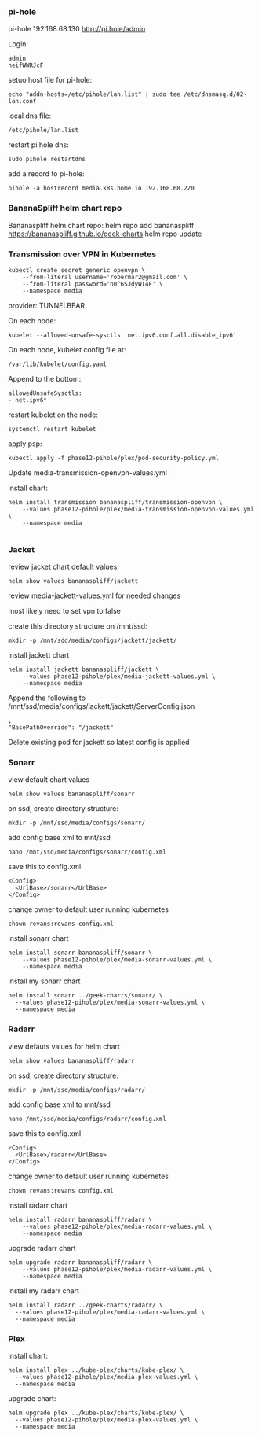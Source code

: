 
### pi-hole

pi-hole
192.168.68.130
http://pi.hole/admin

Login:
```
admin
heifWWRJcF
```

setuo host file for pi-hole:
```
echo "addn-hosts=/etc/pihole/lan.list" | sudo tee /etc/dnsmasq.d/02-lan.conf
```

local dns file:
```
/etc/pihole/lan.list
```

restart pi hole dns:
```
sudo pihole restartdns
```

add a record to pi-hole:
```
pihole -a hostrecord media.k8s.home.io 192.168.68.220
```
### BananaSpliff helm chart repo

Bananaspliff helm chart repo:
helm repo add bananaspliff https://bananaspliff.github.io/geek-charts
helm repo update

### Transmission over VPN in Kubernetes
```
kubectl create secret generic openvpn \
    --from-literal username='robermar2@gmail.com' \
    --from-literal password='n0^6SJdyWI4F' \
    --namespace media
```
provider: TUNNELBEAR

On each node:
```
kubelet --allowed-unsafe-sysctls 'net.ipv6.conf.all.disable_ipv6'
```

On each node, kubelet config file at:
```
/var/lib/kubelet/config.yaml
```

Append to the bottom:
```
allowedUnsafeSysctls:
- net.ipv6*
```

restart kubelet on the node:
```
systemctl restart kubelet
```

apply psp:
```
kubectl apply -f phase12-pihole/plex/pod-security-policy.yml
```

Update media-transmission-openvpn-values.yml

install chart:
```
helm install transmission bananaspliff/transmission-openvpn \
    --values phase12-pihole/plex/media-transmission-openvpn-values.yml \
    --namespace media


```

### Jacket
review jacket chart default values:
```
helm show values bananaspliff/jackett
```
review media-jackett-values.yml for needed changes

most likely need to set vpn to false

create this directory structure on /mnt/ssd:
```
mkdir -p /mnt/sdd/media/configs/jackett/jackett/
```

install jackett chart
```
helm install jackett bananaspliff/jackett \
    --values phase12-pihole/plex/media-jackett-values.yml \
    --namespace media
```

Append the following to /mnt/ssd/media/configs/jackett/jackett/ServerConfig.json
```
,
"BasePathOverride": "/jackett"
```

Delete existing pod for jackett so latest config is applied

### Sonarr

view default chart values
```
helm show values bananaspliff/sonarr
```

on ssd, create directory structure:
```
mkdir -p /mnt/ssd/media/configs/sonarr/
```

add config base xml to mnt/ssd
```
nano /mnt/ssd/media/configs/sonarr/config.xml
```

save this to config.xml
```
<Config>
  <UrlBase>/sonarr</UrlBase>
</Config>
```

change owner to default user running kubernetes
```
chown revans:revans config.xml
```

install sonarr chart
```
helm install sonarr bananaspliff/sonarr \
    --values phase12-pihole/plex/media-sonarr-values.yml \
    --namespace media
```

install my sonarr chart
```
helm install sonarr ../geek-charts/sonarr/ \
  --values phase12-pihole/plex/media-sonarr-values.yml \
  --namespace media
```

### Radarr
view defauts values for helm chart
```
helm show values bananaspliff/radarr
```

on ssd, create directory structure:
```
mkdir -p /mnt/ssd/media/configs/radarr/
```

add config base xml to mnt/ssd
```
nano /mnt/ssd/media/configs/radarr/config.xml
```

save this to config.xml
```
<Config>
  <UrlBase>/radarr</UrlBase>
</Config>
```

change owner to default user running kubernetes
```
chown revans:revans config.xml
```

install radarr chart
```
helm install radarr bananaspliff/radarr \
    --values phase12-pihole/plex/media-radarr-values.yml \
    --namespace media
```

upgrade radarr chart
```
helm upgrade radarr bananaspliff/radarr \
    --values phase12-pihole/plex/media-radarr-values.yml \
    --namespace media
```

install my radarr chart
```
helm install radarr ../geek-charts/radarr/ \
  --values phase12-pihole/plex/media-radarr-values.yml \
  --namespace media
```

### Plex

install chart:
```
helm install plex ../kube-plex/charts/kube-plex/ \
  --values phase12-pihole/plex/media-plex-values.yml \
  --namespace media
```

upgrade chart:
```
helm upgrade plex ../kube-plex/charts/kube-plex/ \
  --values phase12-pihole/plex/media-plex-values.yml \
  --namespace media
```
